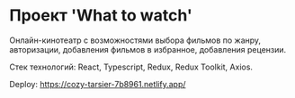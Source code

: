 # Проект 'What to watch'

Онлайн-кинотеатр с возможностями выбора фильмов по жанру, авторизации, добавления фильмов в избранное, добавления рецензии.

Стек технологий: React, Typescript, Redux, Redux Toolkit, Axios.

Deploy: https://cozy-tarsier-7b8961.netlify.app/
